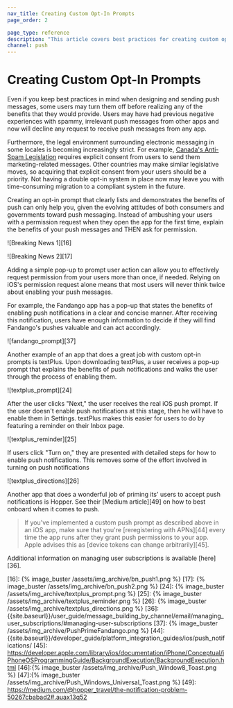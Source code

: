 ```yaml
---
nav_title: Creating Custom Opt-In Prompts
page_order: 2

page_type: reference
description: "This article covers best practices for creating custom opt-in prompts that clearly list and demonstrate the benefits of push messaging."
channel: push
---
```


# Creating Custom Opt-In Prompts

Even if you keep best practices in mind when designing and sending push messages, some users may turn them off before realizing any of the benefits that they would provide. Users may have had previous negative experiences with spammy, irrelevant push messages from other apps and now will decline any request to receive push messages from any app.

Furthermore, the legal environment surrounding electronic messaging in some locales is becoming increasingly strict. For example, [Canada's Anti-Spam Legislation][13] requires explicit consent from users to send them marketing-related messages. Other countries may make similar legislative moves, so acquiring that explicit consent from your users should be a priority. Not having a double opt-in system in place now may leave you with time-consuming migration to a compliant system in the future.

Creating an opt-in prompt that clearly lists and demonstrates the benefits of push can only help you, given the evolving attitudes of both consumers and governments toward push messaging. Instead of ambushing your users with a permission request when they open the app for the first time, explain the benefits of your push messages and THEN ask for permission.

![Breaking News 1][16]

![Breaking News 2][17]

Adding a simple pop-up to prompt user action can allow you to effectively request permission from your users more than once, if needed. Relying on iOS's permission request alone means that most users will never think twice about enabling your push messages.

For example, the Fandango app has a pop-up that states the benefits of enabling push notifications in a clear and concise manner. After receiving this notification, users have enough information to decide if they will find Fandango's pushes valuable and can act accordingly.

![fandango_prompt][37]

Another example of an app that does a great job with custom opt-in prompts is textPlus. Upon downloading textPlus, a user receives a pop-up prompt that explains the benefits of push notifications and walks the user through the process of enabling them.

![textplus_prompt][24]

After the user clicks "Next," the user receives the real iOS push prompt. If the user doesn't enable push notifications at this stage, then he will have to enable them in Settings. textPlus makes this easier for users to do by featuring a reminder on their Inbox page.

![textplus_reminder][25]

If users click "Turn on," they are presented with detailed steps for how to enable push notifications. This removes some of the effort involved in turning on push notifications

![textplus_directions][26]

Another app that does a wonderful job of priming its' users to accept push notifications is Hopper. See their [Medium article][49] on how to best onboard when it comes to push.

> If you've implemented a custom push prompt as described above in an iOS app, make sure that you're [reregistering with APNs][44] every time the app runs after they grant push permissions to your app. Apple advises this as [device tokens can change arbitrarily][45].

Additional information on managing user subscriptions is available [here][36].

[13]: {{site.baseurl}}/help/best_practices/spam_regulations/#can-spam
[16]: {% image_buster /assets/img_archive/bn_push1.png %}
[17]: {% image_buster /assets/img_archive/bn_push2.png %}
[24]: {% image_buster /assets/img_archive/textplus_prompt.png %}
[25]: {% image_buster /assets/img_archive/textplus_reminder.png %}
[26]: {% image_buster /assets/img_archive/textplus_directions.png %}
[36]: {{site.baseurl}}/user_guide/message_building_by_channel/email/managing_user_subscriptions/#managing-user-subscriptions
[37]: {% image_buster /assets/img_archive/PushPrimeFandango.png %}
[44]: {{site.baseurl}}/developer_guide/platform_integration_guides/ios/push_notifications/
[45]: https://developer.apple.com/library/ios/documentation/iPhone/Conceptual/iPhoneOSProgrammingGuide/BackgroundExecution/BackgroundExecution.html
[46]:{% image_buster /assets/img_archive/Push_Window8_Toast.png %}
[47]:{% image_buster /assets/img_archive/Push_Windows_Universal_Toast.png %}
[49]: https://medium.com/@hopper_travel/the-notification-problem-50267cbabad2#.auax13q52
